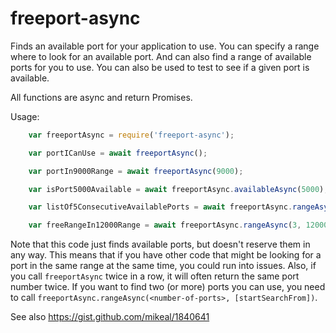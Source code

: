 # freeport-async

Finds an available port for your application to use.
You can specify a range where to look for an available port.
And can also find a range of available ports for you to use.
You can also be used to test to see if a given port is available.

All functions are async and return Promises.


Usage:
```js
    var freeportAsync = require('freeport-async');

    var portICanUse = await freeportAsync();

    var portIn9000Range = await freeportAsync(9000);

    var isPort5000Available = await freeportAsync.availableAsync(5000);

    var listOf5ConsecutiveAvailablePorts = await freeportAsync.rangeAsync(5);

    var freeRangeIn12000Range = await freeportAsync.rangeAsync(3, 12000);

```

Note that this code just finds available ports, but doesn't reserve them in any way.
This means that if you have other code that might be looking for a port in the same range at the same time, you could run into issues.
Also, if you call `freeportAsync` twice in a row, it will often return the same port number twice. If you want to find two (or more) ports you can use, you need to call `freeportAsync.rangeAsync(<number-of-ports>, [startSearchFrom])`.


See also https://gist.github.com/mikeal/1840641

